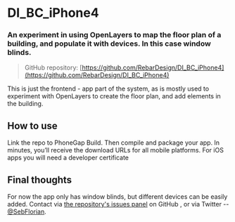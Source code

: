 # DI_BC_iPhone4
### An experiment in using OpenLayers to map the floor plan of a building, and populate it with devices. In this case window blinds.

> GitHub repository: [https://github.com/RebarDesign/DI_BC_iPhone4](https://github.com/RebarDesign/DI_BC_iPhone4)

This is just the frontend - app part of the system, as is mostly used to experiment with OpenLayers to create the floor plan, and add elements in the building.

## How to use

Link the repo to PhoneGap Build. Then compile and package your app. In minutes, you’ll receive the download URLs for all mobile platforms.
For iOS apps you will need a developer certificate

## Final thoughts
For now the app only has window blinds, but different devices can be easily added.
Contact via [the repository's issues panel](https://github.com/RebarDesign/angularDebugDirective/issues) on GitHub , or via Twitter -- [@SebFlorian](https://twitter.com/SebFlorian).
